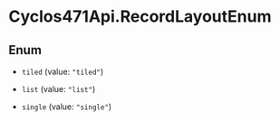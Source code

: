 # Cyclos471Api.RecordLayoutEnum

## Enum


* `tiled` (value: `"tiled"`)

* `list` (value: `"list"`)

* `single` (value: `"single"`)


